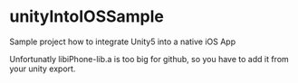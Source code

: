 # unityIntoIOSSample
Sample project how to integrate Unity5 into a native iOS App

Unfortunatly libiPhone-lib.a is too big for github, so you have to add it from your unity export.
